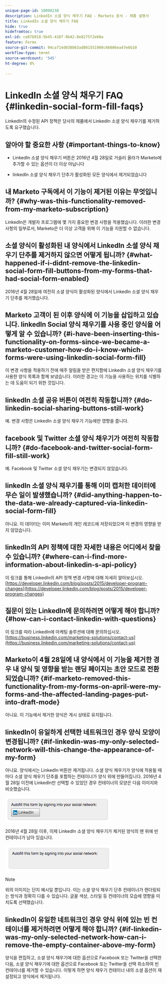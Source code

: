 ```yaml
---
unique-page-id: 10098238
description: LinkedIn 소셜 양식 채우기 FAQ - Marketo 문서 - 제품 설명서
title: LinkedIn 소셜 양식 채우기 FAQ
hide: true
hidefromtoc: true
exl-id: ce87b918-5b45-418f-9b42-8e8275f2e60a
feature: Forms
source-git-commit: 94ca714d038863ad801551960c66086ea47e6b10
workflow-type: tm+mt
source-wordcount: '545'
ht-degree: 0%

---
```


# LinkedIn 소셜 양식 채우기 FAQ {#linkedin-social-form-fill-faqs}

LinkedIn의 수정된 API 정책은 당사의 제품에서 LinkedIn 소셜 양식 채우기를 제거하도록 요구했습니다.

## 알아야 할 중요한 사항 {#important-things-to-know}

* LinkedIn 소셜 양식 채우기 버튼은 2016년 4월 28일로 거슬러 올라가 Marketo에 추가할 수 있는 옵션이 더 이상 아닙니다

* linkedIn 소셜 양식 채우기 단추가 활성화된 모든 양식에서 제거되었습니다

## 내 Marketo 구독에서 이 기능이 제거된 이유는 무엇입니까? {#why-was-this-functionality-removed-from-my-marketo-subscription}

LinkedIn은 개발자 프로그램에 몇 가지 중요한 변경 사항을 적용했습니다. 이러한 변경 사항의 일부로서, Marketo은 더 이상 고객을 위해 이 기능을 지원할 수 없습니다.

## 소셜 양식이 활성화된 내 양식에서 LinkedIn 소셜 양식 채우기 단추를 제거하지 않으면 어떻게 됩니까? {#what-happened-if-i-didnt-remove-the-linkedin-social-form-fill-buttons-from-my-forms-that-had-social-form-enabled}

2016년 4월 28일에 여전히 소셜 양식이 활성화된 양식에서 LinkedIn 소셜 양식 채우기 단추를 제거했습니다.

## Marketo 고객이 된 이후 양식에 이 기능을 삽입하고 있습니다. linkedIn Social 양식 채우기를 사용 중인 양식을 어떻게 알 수 있습니까? {#i-have-been-inserting-this-functionality-on-forms-since-we-became-a-marketo-customer-how-do-i-know-which-forms-were-using-linkedin-social-form-fill}

이 변경 사항을 적용하기 전에 매주 알림을 받은 편지함에 LinkedIn 소셜 양식 채우기를 사용한 양식 목록과 함께 보냈습니다. 이러한 경고는 이 기능을 사용하는 위치를 식별하는 데 도움이 되기 위한 것입니다.

## linkedIn 소셜 공유 버튼이 여전히 작동합니까? {#do-linkedin-social-sharing-buttons-still-work}

예. 변경 사항은 LinkedIn 소셜 양식 채우기 기능에만 영향을 줍니다.

## facebook 및 Twitter 소셜 양식 채우기가 여전히 작동합니까? {#do-facebook-and-twitter-social-form-fill-still-work}

예. Facebook 및 Twitter 소셜 양식 채우기는 변경되지 않았습니다.

## linkedIn 소셜 양식 채우기를 통해 이미 캡처한 데이터에 무슨 일이 발생했습니까? {#did-anything-happen-to-the-data-we-already-captured-via-linkedin-social-form-fill}

아니요. 이 데이터는 이미 Marketo의 개인 레코드에 저장되었으며 이 변경의 영향을 받지 않았습니다.

## linkedIn의 API 정책에 대한 자세한 내용은 어디에서 찾을 수 있습니까? {#where-can-i-find-more-information-about-linkedin-s-api-policy}

이 링크를 통해 LinkedIn의 API 정책 변경 사항에 대해 자세히 알아보십시오. [https://developer.linkedin.com/blog/posts/2015/developer-program-changes](https://developer.linkedin.com/blog/posts/2015/developer-program-changes)

## 질문이 있는 LinkedIn에 문의하려면 어떻게 해야 합니까? {#how-can-i-contact-linkedin-with-questions}

이 링크를 따라 LinkedIn에 마케팅 솔루션에 대해 문의하십시오. [https://business.linkedin.com/marketing-solutions/contact-us](https://business.linkedin.com/marketing-solutions/contact-us)

## Marketo이 4월 28일에 내 양식에서 이 기능을 제거한 경우 내 양식 및 영향을 받는 랜딩 페이지는 초안 모드로 전환되었습니까? {#if-marketo-removed-this-functionality-from-my-forms-on-april-were-my-forms-and-the-affected-landing-pages-put-into-draft-mode}

아니요. 이 기능에서 제거한 양식은 게시 상태로 유지됩니다.

## linkedIn이 유일하게 선택한 네트워크인 경우 양식 모양이 변경됩니까? {#if-linkedin-was-my-only-selected-network-will-this-change-the-appearance-of-my-form}

아니요. 양식에서는 LinkedIn 버튼만 제거됩니다. 소셜 양식 채우기가 양식에 적용될 때마다 소셜 양식 채우기 단추를 포함하는 컨테이너가 양식 위에 만들어집니다. 2016년 4월 28일 이전에 LinkedIn만 선택할 수 있었던 경우 컨테이너의 모양은 다음 이미지와 비슷했습니다.

![—](assets/one.png)

2016년 4월 28일 이후, 이제 LinkedIn 소셜 양식 채우기가 제거된 양식의 맨 위에 빈 컨테이너가 남아 있습니다.

![—](assets/two.png)

>[!NOTE]
>
>위의 이미지는 단지 예시일 뿐입니다. 이는 소셜 양식 채우기 단추 컨테이너가 렌더링되는 방식과 정확히 다를 수 있습니다. 글꼴 색상, 스타일 등 컨테이너의 모습에 영향을 미치도록 선택했습니다.

## linkedIn이 유일한 네트워크인 경우 양식 위에 있는 빈 컨테이너를 제거하려면 어떻게 해야 합니까? {#if-linkedin-was-my-only-selected-network-how-can-i-remove-the-empty-container-above-my-form}

양식을 편집하고, 소셜 양식 채우기에 대한 옵션으로 Facebook 또는 Twitter을 선택한 다음, 소셜 양식 채우기에 대한 옵션으로 Facebook 또는 Twitter을 선택 취소하여 빈 컨테이너를 제거할 수 있습니다. 이렇게 하면 양식 채우기 컨테이너 내의 소셜 옵션이 재설정되고 양식에서 제거됩니다.
